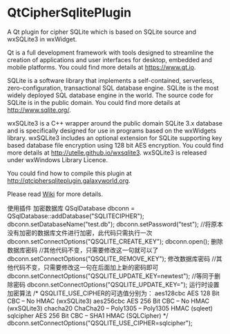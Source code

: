 QtCipherSqlitePlugin
====================

A Qt plugin for cipher SQLite which is based on SQLite source and wxSQLite3 in wxWidget.

Qt is a full development framework with tools designed to streamline the creation of applications and user interfaces for desktop, embedded and mobile platforms. You could find more details at https://www.qt.io.

SQLite is a software library that implements a self-contained, serverless, zero-configuration, transactional SQL database engine. SQLite is the most widely deployed SQL database engine in the world. The source code for SQLite is in the public domain. You could find more details at http://www.sqlite.org/.

wxSQLite3 is a C++ wrapper around the public domain SQLite 3.x database and is specifically designed for use in programs based on the wxWidgets library. wxSQLite3 includes an optional extension for SQLite supporting key based database file encryption using 128 bit AES encryption. You could find more details at http://utelle.github.io/wxsqlite3. wxSQLite3 is released under wxWindows Library Licence.

You could find how to compile this plugin at http://qtciphersqliteplugin.galaxyworld.org.

Please read [Wiki](https://github.com/devbean/QtCipherSqlitePlugin/wiki) for more details.

使用插件
加密数据库
QSqlDatabase dbconn = QSqlDatabase::addDatabase("SQLITECIPHER");
dbconn.setDatabaseName("test.db");
dbconn.setPassword("test");
//将原本没有加密的数据库文件进行加密，此代码只需执行一次
dbconn.setConnectOptions("QSQLITE_CREATE_KEY");
dbconn.open();
删除数据库密码
//其他代码不变，只需要修改这一句就可以了
dbconn.setConnectOptions("QSQLITE_REMOVE_KEY");
修改数据库密码
//其他代码不变，只需要修改这一句在后面加上新的密码即可
dbconn.setConnectOptions("QSQLITE_UPDATE_KEY=newtest");
//等同于删除密码
dbconn.setConnectOptions("QSQLITE_UPDATE_KEY=");
运行时设置加密算法
/*
QSQLITE_USE_CIPHER的可选值分别为：
	aes128cbc		AES 128 Bit CBC – No HMAC (wxSQLite3)
	aes256cbc		AES 256 Bit CBC – No HMAC (wxSQLite3)
	chacha20		ChaCha20 – Poly1305 – Poly1305 HMAC (sqleet)
	sqlcipher		AES 256 Bit CBC – SHA1 HMAC (SQLCipher)
*/
dbconn.setConnectOptions("QSQLITE_USE_CIPHER=sqlcipher");
